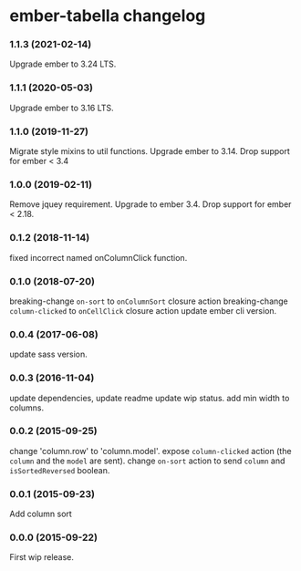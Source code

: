 # ember-tabella changelog

### 1.1.3 (2021-02-14)
Upgrade ember to 3.24 LTS.

### 1.1.1 (2020-05-03)
Upgrade ember to 3.16 LTS.

### 1.1.0 (2019-11-27)
Migrate style mixins to util functions. Upgrade ember to 3.14. Drop support for ember < 3.4

### 1.0.0 (2019-02-11)
Remove jquey requirement. Upgrade to ember 3.4.  Drop support for ember < 2.18.

### 0.1.2 (2018-11-14)
fixed incorrect named onColumnClick function.

### 0.1.0 (2018-07-20)
breaking-change `on-sort` to `onColumnSort` closure action
breaking-change `column-clicked` to `onCellClick` closure action
update ember cli version.


### 0.0.4 (2017-06-08)
update sass version.

### 0.0.3 (2016-11-04)
update dependencies, update readme update wip status.
add min width to columns.

### 0.0.2 (2015-09-25)
change 'column.row' to 'column.model'.
expose `column-clicked` action (the `column` and the `model` are sent).
change `on-sort` action to send `column` and `isSortedReversed` boolean.

### 0.0.1 (2015-09-23)
Add column sort

### 0.0.0 (2015-09-22)
First wip release.
